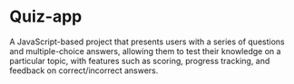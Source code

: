 # Quiz-app
A JavaScript-based project that presents users with a series of questions and multiple-choice answers, allowing them to test their knowledge on a particular topic, with features such as scoring, progress tracking, and feedback on correct/incorrect answers.
